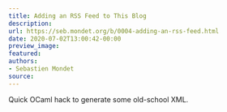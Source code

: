 ```yaml
---
title: Adding an RSS Feed to This Blog
description:
url: https://seb.mondet.org/b/0004-adding-an-rss-feed.html
date: 2020-07-02T13:00:42-00:00
preview_image:
featured:
authors:
- Sebastien Mondet
source:
---
```


Quick OCaml hack to generate some old-school XML.
   
